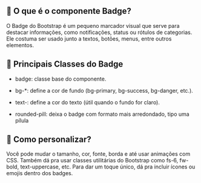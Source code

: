 ## 🔷 O que é o componente Badge?

O Badge do Bootstrap é um pequeno marcador visual que serve para destacar informações, como notificações, status ou rótulos de categorias. Ele costuma ser usado junto a textos, botões, menus, entre outros elementos.

## 🧩 Principais Classes do Badge

* badge: classe base do componente.

* bg-*: define a cor de fundo (bg-primary, bg-success, bg-danger, etc.).

* text-: define a cor do texto (útil quando o fundo for claro).

* rounded-pill: deixa o badge com formato mais arredondado, tipo uma pílula

## 🎨 Como personalizar?

Você pode mudar o tamanho, cor, fonte, borda e até usar animações com CSS. Também dá pra usar classes utilitárias do Bootstrap como fs-6, fw-bold, text-uppercase, etc. Para dar um toque único, dá pra incluir ícones ou emojis dentro dos badges.


